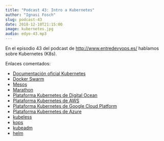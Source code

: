 ```yaml
---
title: "Podcast 43: Intro a Kubernetes"
author: "Ignasi Fosch"
slug: podcast-43
date: 2018-12-10T21:15:00
image: kubernetes.jpg
audio: edyo-43.mp3
---
```


En el episodio 43 del podcast de http://www.entredevyops.es/ hablamos sobre Kubernetes (K8s).

<!--more-->

Enlaces comentados:

- [Documentación oficial Kubernetes](https://kubernetes.io/docs/concepts/)
- [Docker Swarm](https://docs.docker.com/swarm/overview/)
- [Mesos](http://mesos.apache.org/)
- [Marathon](https://mesosphere.github.io/marathon/docs/native-docker.html)
- [Plataforma Kubernetes de Digital Ocean](https://www.digitalocean.com/products/kubernetes/)
- [Plataforma Kubernetes de AWS](https://aws.amazon.com/es/eks/)
- [Plataforma Kubernetes de Google Cloud Platform](https://cloud.google.com/kubernetes-engine/)
- [Plataforma Kubernetes de Azure](https://azure.microsoft.com/es-es/services/kubernetes-service/)
- [kubeless](https://kubeless.io/)
- [kops](https://github.com/kubernetes/kops)
- [kubeadm](https://github.com/kubernetes/kubeadm)
- [helm](https://github.com/helm/helm)
